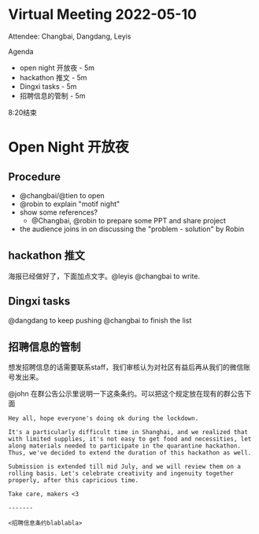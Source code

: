Virtual Meeting 2022-05-10
=======

Attendee: Changbai, Dangdang, Leyis

Agenda
- open night 开放夜 - 5m
- hackathon 推文 - 5m
- Dingxi tasks - 5m
- 招聘信息的管制 - 5m

8:20结束

# Open Night 开放夜

## Procedure

- @changbai/@tien to open
- @robin to explain "motif night"
- show some references?
  - @Changbai, @robin to prepare some PPT and share project
- the audience joins in on discussing the "problem - solution" by Robin

## hackathon 推文

海报已经做好了，下面加点文字。@leyis @changbai to write.

## Dingxi tasks

@dangdang to keep pushing
@changbai to finish the list

## 招聘信息的管制


想发招聘信息的话需要联系staff，我们审核认为对社区有益后再从我们的微信账号发出来。

@john 在群公告公示里说明一下这条条约。可以把这个规定放在现有的群公告下面

```
Hey all, hope everyone's doing ok during the lockdown.

It's a particularly difficult time in Shanghai, and we realized that with limited supplies, it's not easy to get food and necessities, let along materials needed to participate in the quarantine hackathon. Thus, we've decided to extend the duration of this hackathon as well.

Submission is extended till mid July, and we will review them on a rolling basis. Let's celebrate creativity and ingenuity together properly, after this capricious time.

Take care, makers <3

-------

<招聘信息条约blablabla>
```